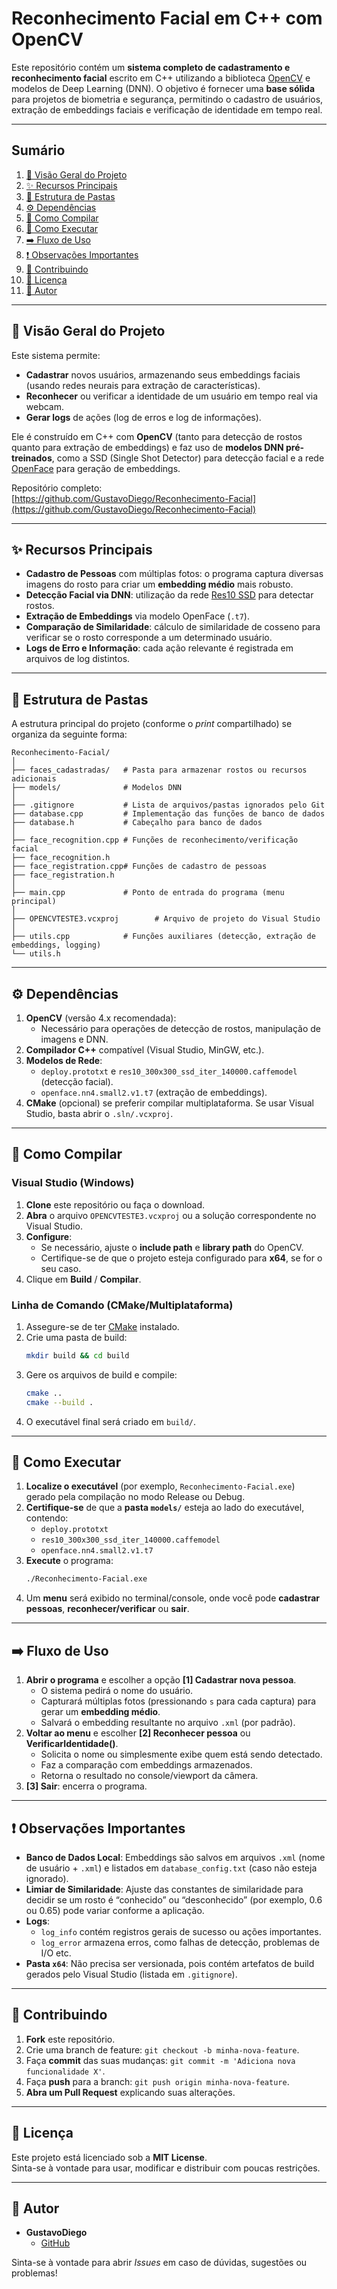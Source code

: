 ﻿# Reconhecimento Facial em C++ com OpenCV

Este repositório contém um **sistema completo de cadastramento e reconhecimento facial** escrito em C++ utilizando a biblioteca [OpenCV](https://opencv.org/) e modelos de Deep Learning (DNN). O objetivo é fornecer uma **base sólida** para projetos de biometria e segurança, permitindo o cadastro de usuários, extração de embeddings faciais e verificação de identidade em tempo real.

---
## Sumário
1. [🎯 Visão Geral do Projeto](#visao-geral-do-projeto)
2. [✨ Recursos Principais](#recursos-principais)
3. [📁 Estrutura de Pastas](#estrutura-de-pastas)
4. [⚙️ Dependências](#dependencias)
5. [🔧 Como Compilar](#como-compilar)
6. [🚀 Como Executar](#como-executar)
7. [➡️ Fluxo de Uso](#fluxo-de-uso)
8. [❗ Observações Importantes](#observacoes-importantes)
9. [🤝 Contribuindo](#contribuindo)
10. [📝 Licença](#licenca)
11. [👤 Autor](#autor)

---

## <a name="visao-geral-do-projeto"></a>🎯 Visão Geral do Projeto
Este sistema permite:
- **Cadastrar** novos usuários, armazenando seus embeddings faciais (usando redes neurais para extração de características).
- **Reconhecer** ou verificar a identidade de um usuário em tempo real via webcam.
- **Gerar logs** de ações (log de erros e log de informações).

Ele é construído em C++ com **OpenCV** (tanto para detecção de rostos quanto para extração de embeddings) e faz uso de **modelos DNN pré-treinados**, como a SSD (Single Shot Detector) para detecção facial e a rede [OpenFace](https://github.com/cmusatyalab/openface) para geração de embeddings.

Repositório completo:  
[https://github.com/GustavoDiego/Reconhecimento-Facial](https://github.com/GustavoDiego/Reconhecimento-Facial)

---

## <a name="recursos-principais"></a>✨ Recursos Principais
- **Cadastro de Pessoas** com múltiplas fotos: o programa captura diversas imagens do rosto para criar um **embedding médio** mais robusto.
- **Detecção Facial via DNN**: utilização da rede [Res10 SSD](https://github.com/opencv/opencv/tree/master/samples/dnn/face_detector) para detectar rostos.
- **Extração de Embeddings** via modelo OpenFace (`.t7`).
- **Comparação de Similaridade**: cálculo de similaridade de cosseno para verificar se o rosto corresponde a um determinado usuário.
- **Logs de Erro e Informação**: cada ação relevante é registrada em arquivos de log distintos.

---

## <a name="estrutura-de-pastas"></a>📁 Estrutura de Pastas
A estrutura principal do projeto (conforme o *print* compartilhado) se organiza da seguinte forma:

```
Reconhecimento-Facial/
│
├── faces_cadastradas/   # Pasta para armazenar rostos ou recursos adicionais
├── models/              # Modelos DNN 
│
├── .gitignore           # Lista de arquivos/pastas ignorados pelo Git
├── database.cpp         # Implementação das funções de banco de dados
├── database.h           # Cabeçalho para banco de dados
│
├── face_recognition.cpp # Funções de reconhecimento/verificação facial
├── face_recognition.h
├── face_registration.cpp# Funções de cadastro de pessoas
├── face_registration.h
│
├── main.cpp             # Ponto de entrada do programa (menu principal)
│
├── OPENCVTESTE3.vcxproj        # Arquivo de projeto do Visual Studio
│
├── utils.cpp            # Funções auxiliares (detecção, extração de embeddings, logging)
└── utils.h
```

---

## <a name="dependencias"></a>⚙️ Dependências
1. **OpenCV** (versão 4.x recomendada):
   - Necessário para operações de detecção de rostos, manipulação de imagens e DNN.
2. **Compilador C++** compatível (Visual Studio, MinGW, etc.).
3. **Modelos de Rede**:
   - `deploy.prototxt` e `res10_300x300_ssd_iter_140000.caffemodel` (detecção facial).
   - `openface.nn4.small2.v1.t7` (extração de embeddings).
4. **CMake** (opcional) se preferir compilar multiplataforma. Se usar Visual Studio, basta abrir o `.sln/.vcxproj`.

---

## <a name="como-compilar"></a>🔧 Como Compilar

### Visual Studio (Windows)
1. **Clone** este repositório ou faça o download.
2. **Abra** o arquivo `OPENCVTESTE3.vcxproj` ou a solução correspondente no Visual Studio.
3. **Configure**:
   - Se necessário, ajuste o **include path** e **library path** do OpenCV.
   - Certifique-se de que o projeto esteja configurado para **x64**, se for o seu caso.
4. Clique em **Build** / **Compilar**.

### Linha de Comando (CMake/Multiplataforma)
1. Assegure-se de ter [CMake](https://cmake.org/) instalado.
2. Crie uma pasta de build:
   ```bash
   mkdir build && cd build
   ```
3. Gere os arquivos de build e compile:
   ```bash
   cmake ..
   cmake --build .
   ```
4. O executável final será criado em `build/`.

---

## <a name="como-executar"></a>🚀 Como Executar
1. **Localize o executável** (por exemplo, `Reconhecimento-Facial.exe`) gerado pela compilação no modo Release ou Debug.
2. **Certifique-se** de que a **pasta `models/`** esteja ao lado do executável, contendo:
   - `deploy.prototxt`
   - `res10_300x300_ssd_iter_140000.caffemodel`
   - `openface.nn4.small2.v1.t7`
3. **Execute** o programa:
   ```bash
   ./Reconhecimento-Facial.exe
   ```
4. Um **menu** será exibido no terminal/console, onde você pode **cadastrar pessoas**, **reconhecer/verificar** ou **sair**.

---

## <a name="fluxo-de-uso"></a>➡️ Fluxo de Uso
1. **Abrir o programa** e escolher a opção **[1] Cadastrar nova pessoa**.
   - O sistema pedirá o nome do usuário.
   - Capturará múltiplas fotos (pressionando `s` para cada captura) para gerar um **embedding médio**.
   - Salvará o embedding resultante no arquivo `.xml` (por padrão).
2. **Voltar ao menu** e escolher **[2] Reconhecer pessoa** ou **VerificarIdentidade()**.
   - Solicita o nome ou simplesmente exibe quem está sendo detectado.
   - Faz a comparação com embeddings armazenados.
   - Retorna o resultado no console/viewport da câmera.
3. **[3] Sair**: encerra o programa.

---

## <a name="observacoes-importantes"></a>❗ Observações Importantes
- **Banco de Dados Local**: Embeddings são salvos em arquivos `.xml` (nome de usuário + `.xml`) e listados em `database_config.txt` (caso não esteja ignorado).  
- **Limiar de Similaridade**: Ajuste das constantes de similaridade para decidir se um rosto é “conhecido” ou “desconhecido” (por exemplo, 0.6 ou 0.65) pode variar conforme a aplicação.
- **Logs**:  
  - `log_info` contém registros gerais de sucesso ou ações importantes.  
  - `log_error` armazena erros, como falhas de detecção, problemas de I/O etc.
- **Pasta `x64`**: Não precisa ser versionada, pois contém artefatos de build gerados pelo Visual Studio (listada em `.gitignore`).

---

## <a name="contribuindo"></a>🤝 Contribuindo
1. **Fork** este repositório.
2. Crie uma branch de feature: `git checkout -b minha-nova-feature`.
3. Faça **commit** das suas mudanças: `git commit -m 'Adiciona nova funcionalidade X'`.
4. Faça **push** para a branch: `git push origin minha-nova-feature`.
5. **Abra um Pull Request** explicando suas alterações.

---

## <a name="licenca"></a>📝 Licença
Este projeto está licenciado sob a **MIT License**.  
Sinta-se à vontade para usar, modificar e distribuir com poucas restrições.

---

## <a name="autor"></a>👤 Autor
- **GustavoDiego**  
  - [GitHub](https://github.com/GustavoDiego)  

Sinta-se à vontade para abrir *Issues* em caso de dúvidas, sugestões ou problemas!  